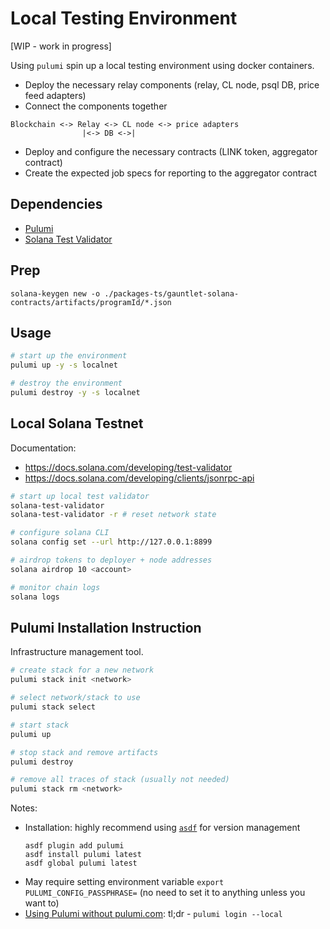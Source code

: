 # Local Testing Environment

[WIP - work in progress]

Using `pulumi` spin up a local testing environment using docker containers.
- Deploy the necessary relay components (relay, CL node, psql DB, price feed adapters)
- Connect the components together
```
Blockchain <-> Relay <-> CL node <-> price adapters
                |<-> DB <->|
```

- Deploy and configure the necessary contracts (LINK token, aggregator contract)
- Create the expected job specs for reporting to the aggregator contract

## Dependencies
- [Pulumi](#pulumi-installation-instruction)
- [Solana Test Validator](#local-solana-testnet)

## Prep
```
solana-keygen new -o ./packages-ts/gauntlet-solana-contracts/artifacts/programId/*.json
```

## Usage
```bash
# start up the environment
pulumi up -y -s localnet

# destroy the environment
pulumi destroy -y -s localnet
```

## Local Solana Testnet
Documentation:
* https://docs.solana.com/developing/test-validator
* https://docs.solana.com/developing/clients/jsonrpc-api

```bash
# start up local test validator
solana-test-validator
solana-test-validator -r # reset network state

# configure solana CLI
solana config set --url http://127.0.0.1:8899

# airdrop tokens to deployer + node addresses
solana airdrop 10 <account>

# monitor chain logs
solana logs
```

## Pulumi Installation Instruction
Infrastructure management tool.

```bash
# create stack for a new network
pulumi stack init <network>

# select network/stack to use
pulumi stack select

# start stack
pulumi up

# stop stack and remove artifacts
pulumi destroy

# remove all traces of stack (usually not needed)
pulumi stack rm <network>
```

Notes:
* Installation: highly recommend using [`asdf`](https://asdf-vm.com/) for version management
   ```
   asdf plugin add pulumi
   asdf install pulumi latest
   asdf global pulumi latest
   ```
* May require setting environment variable `export PULUMI_CONFIG_PASSPHRASE=` (no need to set it to anything unless you want to)
* [Using Pulumi without pulumi.com](https://www.pulumi.com/docs/troubleshooting/faq/#can-i-use-pulumi-without-depending-on-pulumicom): tl;dr - `pulumi login --local`
